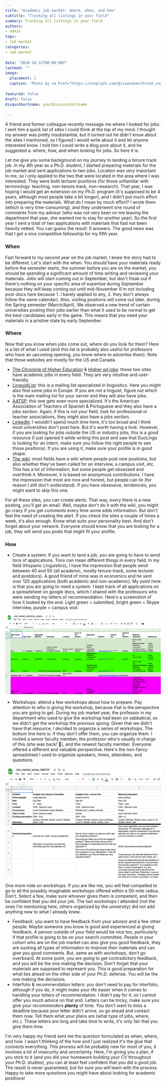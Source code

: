 ```yaml
---
title: "Academic job market: where, when, and how"
subtitle: "Tracking all listings in your field"
summary: Tracking all listings in your field
authors:
- admin
tags:
- Job market
categories:
- Job market

date: "2020-10-31T00:00:00Z"
lastmod: ""
image:
  placement: 1
  caption: 'Photo by <a href="https://unsplash.com/@isaacmsmith?utm_source=unsplash&utm_medium=referral&utm_content=creditCopyText">Isaac Smith</a> on <a href="https://unsplash.com/s/photos/spreadsheet?utm_source=unsplash&utm_medium=referral&utm_content=creditCopyText">Unsplash</a>'

featured: false
draft: false
disqusShortname: yourdiscussshortname

---
```


A friend and former colleague recently message me where I looked for jobs. I sent him a quick list of sites I could think at the top of my mind. I thought my answer was pretty insubstantial, but it turned out he didn't know about the sites I mentioned, so I figured I would write about it and let anyone interested know. I told him I could write a blog post about it, and he suggested a: where, how, and when looking for jobs. So here it is.

Let me give you some background on my journey to landing a tenure track job. In my 4th year as a Ph.D. student, I started preparing materials for the job market and sent applications to two jobs. Location was very important to me, so I only applied to the two that were located in the area where I was interested. They were both lecturer positions (for those unfamiliar with terminology: teaching, non-tenure track, non-research). That year, I was hoping I would get an extension on my Ph.D. program (it's supposed to be 4 years, although most people take a bit longer), and I didn't put much effort into preparing the materials. What do I mean by much effort? I wrote them (which is very time-consuming), and they underwent one round of comments from my advisor (who was not very keen on me leaving the department that year, she wanted me to stay for another year). So the first year I sent a total of two applications with materials that had not been heavily vetted. You can guess the result: 0 answers. The good news was that I got a nice competitive fellowship for my fifth year.

### When

Fast forward to my second year on the job market, I knew the story had to be different. Let's start with the when. You should have your materials ready before the semester starts, the summer before you are on the market, you should be spending a significant amount of time writing and reviewing your materials. Jobs will start coming out in September, but don't freak out if there's nothing on your specific area of expertise during September because they will keep coming out until mid-November (I'm not including post-docs here because 1. I barely applied to any, 2. they don't always follow the same calendar). Also, visiting positions will come out later, during the Spring semester (March/April). We observed a new trend of certain universities posting their jobs earlier than what it used to be normal to get the best candidates early in the game. This means that you need your materials in a pristine state by early September.

### Where

Now that you know when jobs come out, where do you look for them? Here is a list of what I used (and this list is probably also useful for professors who have an upcoming opening, you know where to advertise them). Note that these websites are mostly for the US and Canada. 

- [The Chronicle of Higher Education](https://jobs.chronicle.com/) & [Higher ed jobs](https://www.higheredjobs.com/): these two sites have academic jobs in every field. They are very intuitive and user-friendly.
- [LinguistList](https://linguistlist.org/): this is a mailing list specialized in linguistics. Here you might also find some jobs in Europe. If you are not a linguist, figure out which is the main mailing list for your server and they will also have jobs.
- [AATSP](https://jobs.aatsp.org/home/index.cfm?): this one gets even more specialized. It's the American Association of Teachers of Spanish & Portuguese and they also have a jobs section. Again, if this is not your field, look for professional or teacher associations, they might also have a jobs section.
- [LinkedIn](https://www.linkedin.com/feed/): I wouldn't spend much time here, it's too broad and I think most universities don't post here. But it's worth having a look. However, if you are looking for jobs outside the US or industry jobs, this is a good resource (I just opened it while writing this post and saw that DuoLingo is looking for an intern, make sure you follow the right people to see those positions). If you are using it, make sure your profile is in good shape.
- [The wiki](https://academicjobs.wikia.org/wiki/Academic_Jobs_Wiki#Application_Year_2021-2022): most fields have a wiki where people post new positions, but also whether they've been called for an interview, a campus visit, etc. This has a lot of information, but some people get obsessed and overthink it. Moreover, it is based on anonymous contributions. I have the impression that most are nice and honest, but people can lie (for reason I still don't understand). If you have obsessive, tendencies, you might want to skip this one.

For all these sites, you can create alerts. That way, every there is a new posting, you'll get an email. Well, maybe don't do it with the wiki, you might go crazy if you get comments every time some adds information. But don't feel the need of creating the alert. If you check the sites a couple of times a week, it's also enough. Know what suits your personality best. And don't forget about your network. Everyone should know that you are looking for a job, they will send you posts that might fit your profile. 

### How

- Create a system: If you want to land a job, you are going to have to send tons of applications. Tons can mean different things in every field. In my field (Hispanic Linguistics), I have the impression that people send between 40 and 50 (all academic, mostly tenure-track, some lecturer and postdocs). A good friend of mine was in economics and he sent over 120 applications (both academic and non-academic). My point here is that you are going to need a system. I kept track of all applications on a spreadsheet on google docs, which I shared with the professors who were sending my letters of recommendation. Here's a screenshot of how it looked by the end. Light green = submitted, bright green = Skype interview, purple = campus visit.

   
![ ](jobs.png)

- Workshops: attend a few workshops about how to prepare. Pay attention to who is giving the workshop, because that is the perspective you are going to get. During my job market year, the professor in my department who used to give the workshop had been on sabbatical, so we didn't get the workshop the previous spring. Given that we didn't have that resource, I decided to organize a series of workshops. The bottom line here is: if they don't offer them, you can organize them. I invited a senior faculty member, the professor who's usually in charge of this (she was back! 🙏), and the newest faculty member. Everyone offered a different and valuable perspective. Here's the non-fancy spreadsheet I used to organize speakers, times, attendees, and questions.

   
![ ](workshops.png)

  One more note on workshops. If you are like me, you will feel compelled to go to all the possibly imaginable workshops offered within a 50-mile radius. Don't. Select a few, make sure whoever gives them is competent, and then be confident that you did your job. The last workshops I attended (not the ones I'm mentioning here, others organized by the university) did not add anything new to what I already knew.

- Feedback: you want to have feedback from your advisor and a few other people. Maybe someone you know is good and experienced at giving feedback. A person outside of your field would be nice too, particularly if that profile is going to be on your search committee. People in your cohort who are on the job market can also give you good feedback, they are sucking all types of information to improve their materials and can give you good comments. But, same as with workshops, don't go overboard. At some point, you are going to get contradictory feedback, and you will be the one making the decision. Don't forget that your materials are supposed to represent you. This is good preparation for what lies ahead on the other side of your Ph.D. defense. You will be the one making the decisions.
- Interfolio & recommendation letters:  you don't need to pay for interfolio, although if you do, it might make your life easier when it comes to handling your letters of recommendation. I didn't pay for it, so I cannot offer you much advice on that end. Letters can be tricky, make sure you give your recommenders **plenty** of time. You don't want to miss a deadline because your letter didn't arrive, so go ahead and contact them now. Tell them what your plans are (what type of jobs, where, etc.). These letters are long and take time to write, it's only fair that you give them time.

I'm very happy my friend sent me the question formulated as when, where, and how. I wasn't thinking of the how and I just realized it's the glue that connects everything. This process will be probably new for most of you, it involves a lot of insecurity and uncertainty. Here, I'm giving you a plan, if you stick to it (and you did your homework building your CV throughout your Ph.D. studies), you can at least feel confident that you did a good job. The result is never guaranteed, but for sure you will learn with the process. Happy to take more questions you might have about looking for academic positions!
